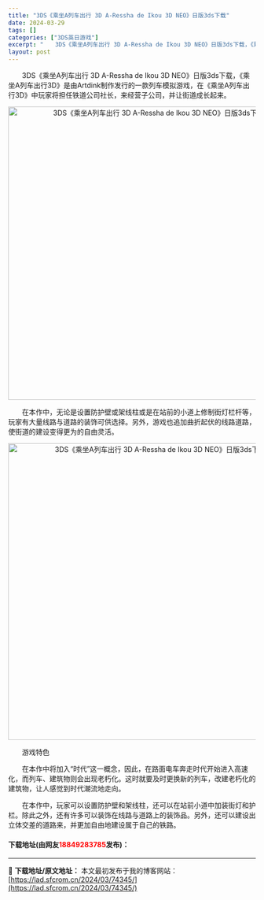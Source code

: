 ```yaml
---
title: "3DS《乘坐A列车出行 3D A-Ressha de Ikou 3D NEO》日版3ds下载"
date: 2024-03-29
tags: []
categories: ["3DS英日游戏"]
excerpt: "　　3DS《乘坐A列车出行 3D A-Ressha de Ikou 3D NEO》日版3ds下载，《乘坐A列车出行3D》是由Artdink制作发行的一款列车模拟游戏，在《乘坐A列车出行3D》中玩家将担任铁道公司社长，来经营子公司，并让街道成长起来。 　　在本作中，无论是设置防护壁或架线柱或是在站前的&hellip;"
layout: post
---
```


 <p>　　3DS《乘坐A列车出行 3D A-Ressha de Ikou 3D NEO》日版3ds下载，《乘坐A列车出行3D》是由Artdink制作发行的一款列车模拟游戏，在《乘坐A列车出行3D》中玩家将担任铁道公司社长，来经营子公司，并让街道成长起来。</p> <p align="center"><img align="" border="0" src="https://lad.sfcrom.cn/wp-content/uploads/2024/03/20240329_66063130b024d.png" width="596" alt="3DS《乘坐A列车出行 3D A-Ressha de Ikou 3D NEO》日版3ds下载" /></p> <p>　　在本作中，无论是设置防护壁或架线柱或是在站前的小道上修制街灯栏杆等，玩家有大量线路与道路的装饰可供选择。另外，游戏也追加曲折起伏的线路道路，使街道的建设变得更为的自由灵活。</p> <p align="center"><img align="" border="0" src="https://lad.sfcrom.cn/wp-content/uploads/2024/03/20240329_66063131aced5.png" width="603" alt="3DS《乘坐A列车出行 3D A-Ressha de Ikou 3D NEO》日版3ds下载" /></p> <p>　　游戏特色</p> <p>　　在本作中将加入&ldquo;时代&rdquo;这一概念，因此，在路面电车奔走时代开始进入高速化，而列车、建筑物则会出现老朽化。这时就要及时更换新的列车，改建老朽化的建筑物，让人感觉到时代潮流地走向。</p> <p>　　在本作中，玩家可以设置防护壁和架线柱，还可以在站前小道中加装街灯和护栏。除此之外，还有许多可以装饰在线路与道路上的装饰品。另外，还可以建设出立体交差的道路来，并更加自由地建设属于自己的铁路。</p> <p><h4>下载地址(由网友<font color="red">18849283785</font>发布)：</h4></p> 

---
📖 **下载地址/原文地址：** 本文最初发布于我的博客网站：[https://lad.sfcrom.cn/2024/03/74345/](https://lad.sfcrom.cn/2024/03/74345/)
